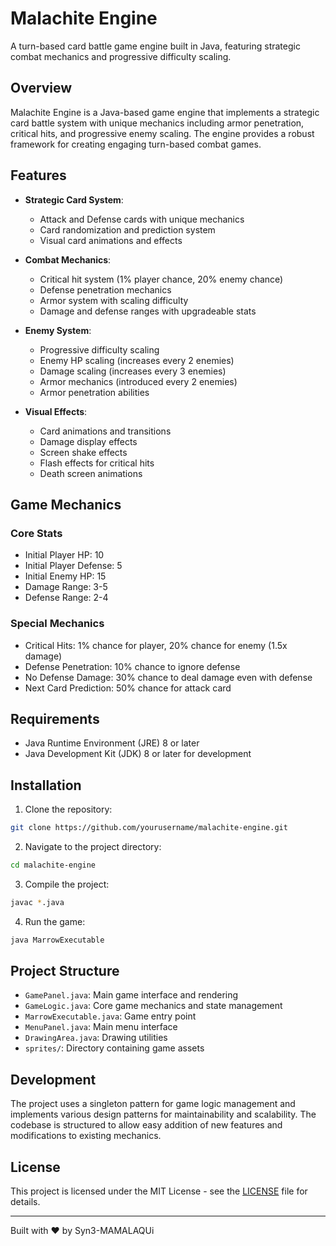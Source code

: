 # Malachite Engine

A turn-based card battle game engine built in Java, featuring strategic combat mechanics and progressive difficulty scaling.

## Overview

Malachite Engine is a Java-based game engine that implements a strategic card battle system with unique mechanics including armor penetration, critical hits, and progressive enemy scaling. The engine provides a robust framework for creating engaging turn-based combat games.

## Features

- **Strategic Card System**: 
  - Attack and Defense cards with unique mechanics
  - Card randomization and prediction system
  - Visual card animations and effects

- **Combat Mechanics**:
  - Critical hit system (1% player chance, 20% enemy chance)
  - Defense penetration mechanics
  - Armor system with scaling difficulty
  - Damage and defense ranges with upgradeable stats

- **Enemy System**:
  - Progressive difficulty scaling
  - Enemy HP scaling (increases every 2 enemies)
  - Damage scaling (increases every 3 enemies)
  - Armor mechanics (introduced every 2 enemies)
  - Armor penetration abilities

- **Visual Effects**:
  - Card animations and transitions
  - Damage display effects
  - Screen shake effects
  - Flash effects for critical hits
  - Death screen animations

## Game Mechanics

### Core Stats
- Initial Player HP: 10
- Initial Player Defense: 5
- Initial Enemy HP: 15
- Damage Range: 3-5
- Defense Range: 2-4

### Special Mechanics
- Critical Hits: 1% chance for player, 20% chance for enemy (1.5x damage)
- Defense Penetration: 10% chance to ignore defense
- No Defense Damage: 30% chance to deal damage even with defense
- Next Card Prediction: 50% chance for attack card

## Requirements

- Java Runtime Environment (JRE) 8 or later
- Java Development Kit (JDK) 8 or later for development

## Installation

1. Clone the repository:
```bash
git clone https://github.com/yourusername/malachite-engine.git
```

2. Navigate to the project directory:
```bash
cd malachite-engine
```

3. Compile the project:
```bash
javac *.java
```

4. Run the game:
```bash
java MarrowExecutable
```

## Project Structure

- `GamePanel.java`: Main game interface and rendering
- `GameLogic.java`: Core game mechanics and state management
- `MarrowExecutable.java`: Game entry point
- `MenuPanel.java`: Main menu interface
- `DrawingArea.java`: Drawing utilities
- `sprites/`: Directory containing game assets

## Development

The project uses a singleton pattern for game logic management and implements various design patterns for maintainability and scalability. The codebase is structured to allow easy addition of new features and modifications to existing mechanics.

## License

This project is licensed under the MIT License - see the [LICENSE](LICENSE) file for details.

---

Built with ❤️ by Syn3-MAMALAQUi